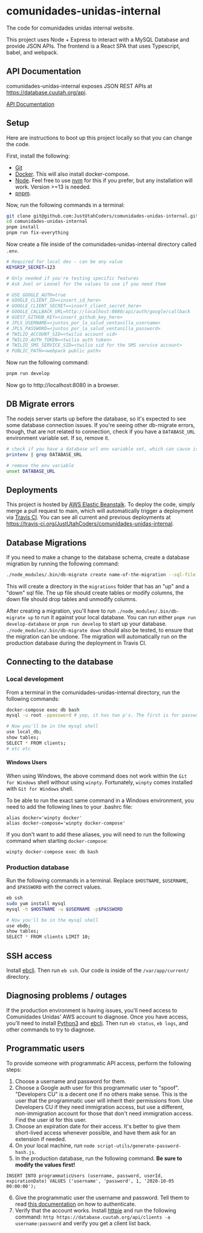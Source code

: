 # comunidades-unidas-internal

The code for comunidades unidas internal website.

This project uses Node + Express to interact with a MySQL Database and provide JSON APIs. The frontend is a React SPA that uses Typescript, babel, and webpack.

## API Documentation

comunidades-unidas-internal exposes JSON REST APIs at https://database.cuutah.org/api.

[API Documentation](/api-docs)

## Setup

Here are instructions to boot up this project locally so that you can change the code.

First, install the following:

- [Git](https://git-scm.com/book/en/v2/Getting-Started-Installing-Git)
- [Docker](https://www.docker.com/get-started). This will also install docker-compose.
- [Node](https://nodejs.org/en/download/). Feel free to use [nvm](https://github.com/creationix/nvm) for this if you prefer, but any installation will work. Version >=13 is needed.
- [pnpm](https://pnpm.js.org/).

Now, run the following commands in a terminal:

```sh
git clone git@github.com:JustUtahCoders/comunidades-unidas-internal.git
cd comunidades-unidas-internal
pnpm install
pnpm run fix-everything
```

Now create a file inside of the comunidades-unidas-internal directory called `.env`.

```sh
# Required for local dev - can be any value
KEYGRIP_SECRET=123

# Only needed if you're testing specific features
# Ask Joel or Leonel for the values to use if you need them

# USE_GOOGLE_AUTH=true
# GOOGLE_CLIENT_ID=<insert_id_here>
# GOOGLE_CLIENT_SECRET=<insert_client_secret_here>
# GOOGLE_CALLBACK_URL=http://localhost:8080/api/auth/google/callback
# GUEST_GITHUB_KEY=<insert_github_key_here>
# JPLS_USERNAME=<juntos_por_la_salud_ventanilla_username>
# JPLS_PASSWORD=<juntos_por_la_salud_ventanilla_password>
# TWILIO_ACCOUNT_SID=<twilio account sid>
# TWILIO_AUTH_TOKEN=<twilio auth token>
# TWILIO_SMS_SERVICE_SID=<twilio sid for the SMS service account>
# PUBLIC_PATH=<webpack public path>
```

Now run the following command:

```sh
pnpm run develop
```

Now go to http://localhost:8080 in a browser.

## DB Migrate errors

The nodejs server starts up before the database, so it's expected to see some database connection issues. If you're seeing other db-migrate errors, though, that are not related to connection, check if you have a `DATABASE_URL` environment variable set. If so, remove it.

```sh
# check if you have a database url env variable set, which can cause issues
printenv | grep DATABASE_URL

# remove the env variable
unset DATABASE_URL
```

## Deployments

This project is hosted by [AWS Elastic Beanstalk](https://aws.amazon.com/elasticbeanstalk/). To deploy the code,
simply merge a pull request to main, which will automatically trigger a deployment via [Travis CI](https://travis-ci.org/).
You can see all current and previous deployments at https://travis-ci.org/JustUtahCoders/comunidades-unidas-internal.

## Database Migrations

If you need to make a change to the database schema, create a database migration by running the following command:

```sh
./node_modules/.bin/db-migrate create name-of-the-migration --sql-file
```

This will create a directory in the `migrations` folder that has an "up" and a "down" sql file. The up file should create tables or modify columns,
the down file should drop tables and unmodify columns.

After creating a migration, you'll have to run `./node_modules/.bin/db-migrate up` to run it against your local database. You can run either `pnpm run develop-database` or `pnpm run develop` to start up your database. `./node_modules/.bin/db-migrate down` should also be tested, to ensure that the migration can be undone. The migration will automatically run on the production database during the deployment in Travis CI.

## Connecting to the database

### Local development

From a terminal in the comunidades-unidas-internal directory, run the following commands:

```sh
docker-compose exec db bash
mysql -u root -ppassword # yep, it has two p's. The first is for password, the second is for the word password which is the password

# Now you'll be in the mysql shell
use local_db;
show tables;
SELECT * FROM clients;
# etc etc
```

#### Windows Users

When using Windows, the above command does not work within the `Git for Windows` shell without using `winpty`. Fortunately, `winpty` comes installed with `Git for Windows` shell.

To be able to run the exact same command in a Windows environment, you need to add the following lines to your .bashrc file:

```
alias docker='winpty docker'
alias docker-compose='winpty docker-compose'
```

If you don't want to add these aliases, you will need to run the following command when starting `docker-compose`:

```sh
winpty docker-compose exec db bash
```

### Production database

Run the following commands in a terminal. Replace `$HOSTNAME`, `$USERNAME`, and `$PASSWORD` with the correct values.

```sh
eb ssh
sudo yum install mysql
mysql -h $HOSTNAME -u $USERNAME -p$PASSWORD

# Now you'll be in the mysql shell
use ebdb;
show tables;
SELECT * FROM clients LIMIT 10;
```

## SSH access

Install [ebcli](https://docs.aws.amazon.com/elasticbeanstalk/latest/dg/eb-cli3-install.html). Then run `eb ssh`. Our code is
inside of the `/var/app/current/` directory.

## Diagnosing problems / outages

If the production environment is having issues, you'll need access to Comunidades Unidas' AWS account to diagnose. Once you have access,
you'll need to install [Python3](https://docs.aws.amazon.com/elasticbeanstalk/latest/dg/eb-cli3-install.html) and
[ebcli](https://docs.aws.amazon.com/elasticbeanstalk/latest/dg/eb-cli3-install.html). Then run `eb status`, `eb logs`, and other commands to try to diagnose.

## Programmatic users

To provide someone with programmatic API access, perform the following steps:

1. Choose a username and password for them.
2. Choose a Google auth user for this programmatic user to "spoof". "Developers CU" is a decent one if no others make sense. This is the user that the programmatic user will inherit their permissions from. Use Developers CU if they need immigration access, but use a different, non-immigration account for those that don't need immigration access. Find the user id for this user.
3. Choose an expiration date for their access. It's better to give them short-lived access whenever possible, and have them ask for an extension if needed.
4. On your local machine, run `node script-utils/generate-password-hash.js`.
5. In the production database, run the following command. **Be sure to modify the values first!**

```mysql
INSERT INTO programmaticUsers (username, password, userId, expirationDate) VALUES ('username', 'password', 1, '2020-10-05 00:00:00');
```

6. Give the programmatic user the username and password. Tell them to read [this documentation](https://github.com/JustUtahCoders/comunidades-unidas-internal/tree/main/api-docs#how-to-use-your-api-key) on how to authenticate.
7. Verify that the account works. Install [httpie](https://httpie.org/) and run the following command: `http https://database.cuutah.org/api/clients -a username:password` and verify you get a client list back.
